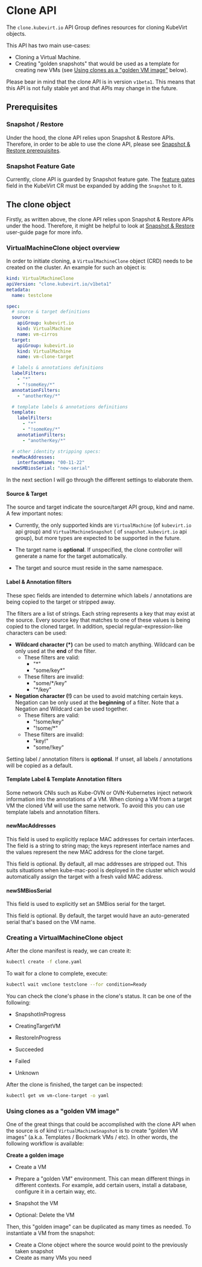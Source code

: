 # Clone API

The `clone.kubevirt.io` API Group defines resources for cloning KubeVirt objects.

This API has two main use-cases:
* Cloning a Virtual Machine.
* Creating "golden snapshots" that would be used as a template for creating new VMs
(see [Using clones as a "golden VM image"](#using-clones-as-a-golden-vm-image) below).

Please bear in mind that the clone API is in version `v1beta1`. This means that this API is not fully stable
yet and that APIs may change in the future.

## Prerequisites

### Snapshot / Restore

Under the hood, the clone API relies upon Snapshot & Restore APIs. Therefore, in order to be able to use the clone API,
please see [Snapshot & Restore prerequisites](../storage/snapshot_restore_api.md#prerequisites).

### Snapshot Feature Gate

Currently, clone API is guarded by Snapshot feature gate. The
[feature gates](../cluster_admin/activating_feature_gates.md#how-to-activate-a-feature-gate)
field in the KubeVirt CR must be expanded by adding the `Snapshot` to it.

## The clone object

Firstly, as written above, the clone API relies upon Snapshot & Restore APIs under the hood. Therefore, it might be helpful
to look at [Snapshot & Restore](../storage/snapshot_restore_api.md) user-guide page for more info.

### VirtualMachineClone object overview

In order to initiate cloning, a `VirtualMachineClone` object (CRD) needs to be created on the cluster. An example
for such an object is:
```yaml
kind: VirtualMachineClone
apiVersion: "clone.kubevirt.io/v1beta1"
metadata:
  name: testclone

spec:
  # source & target definitions
  source:
    apiGroup: kubevirt.io
    kind: VirtualMachine
    name: vm-cirros
  target:
    apiGroup: kubevirt.io
    kind: VirtualMachine
    name: vm-clone-target

  # labels & annotations definitions
  labelFilters:
    - "*"
    - "!someKey/*"
  annotationFilters:
    - "anotherKey/*"

  # template labels & annotations definitions
  template:
    labelFilters:
      - "*"
      - "!someKey/*"
    annotationFilters:
      - "anotherKey/*"

  # other identity stripping specs:
  newMacAddresses:
    interfaceName: "00-11-22"
  newSMBiosSerial: "new-serial"
```

In the next section I will go through the different settings to elaborate them.

#### Source & Target

The source and target indicate the source/target API group, kind and name. A few important notes:

* Currently, the only supported kinds are `VirtualMachine` (of `kubevirt.io` api group) and `VirtualMachineSnapshot` (
of `snapshot.kubevirt.io` api group), but more types are expected to be supported in the future.

* The target name is **optional**. If unspecified, the clone controller will generate a name for the target automatically.

* The target and source must reside in the same namespace.

#### Label & Annotation filters

These spec fields are intended to determine which labels / annotations are being copied to the target or stripped away.

The filters are a list of strings. Each string represents a key that may exist at the source. Every source key that matches
to one of these values is being copied to the cloned target. In addition, special regular-expression-like characters can be
used:

* **Wildcard character (\*)** can be used to match anything. Wildcard can be only used at the **end** of the filter.
  * These filters are valid:
    * "*"
    * "some/key*"
  * These filters are invalid:
    * "some/*/key"
    * "*/key"
* **Negation character (!)** can be used to avoid matching certain keys. Negation can be only used at the **beginning** of a filter.
  Note that a Negation and Wildcard can be used together.
  * These filters are valid:
    * "!some/key"
    * "!some/*"
  * These filters are invalid:
    * "key!"
    * "some/!key"

Setting label / annotation filters is **optional**. If unset, all labels / annotations will be copied as a default.

#### Template Label & Template Annotation filters

Some network CNIs such as Kube-OVN or OVN-Kubernetes inject network information into the annotations of a VM. When cloning a VM from a target VM the cloned VM will use the same network. To avoid this you can use template labels and annotation filters.

#### newMacAddresses

This field is used to explicitly replace MAC addresses for certain interfaces. The field is a string to string map; the
keys represent interface names and the values represent the new MAC address for the clone target.

This field is optional. By default, all mac addresses are stripped out. This suits situations when kube-mac-pool is
deployed in the cluster which would automatically assign the target with a fresh valid MAC address.

#### newSMBiosSerial

This field is used to explicitly set an SMBios serial for the target.

This field is optional. By default, the target would have an auto-generated serial that's based on the VM name.

### Creating a VirtualMachineClone object

After the clone manifest is ready, we can create it:
```bash
kubectl create -f clone.yaml
```

To wait for a clone to complete, execute:
```bash
kubectl wait vmclone testclone --for condition=Ready
```

You can check the clone's phase in the clone's status. It can be one of the following:

* SnapshotInProgress

* CreatingTargetVM

* RestoreInProgress

* Succeeded

* Failed

* Unknown

After the clone is finished, the target can be inspected:
```bash
kubectl get vm vm-clone-target -o yaml
```

### Using clones as a "golden VM image"

One of the great things that could be accomplished with the clone API when the source is of kind `VirtualMachineSnapshot`
is to create "golden VM images" (a.k.a. Templates / Bookmark VMs / etc). In other words, the following
workflow is available:

**Create a golden image**

* Create a VM

* Prepare a "golden VM" environment. This can mean different things in different contexts.
For example, add certain users, install a database, configure it in a certain way, etc.

* Snapshot the VM

* Optional: Delete the VM

Then, this "golden image" can be duplicated as many times as needed. To instantiate a VM from the snapshot:

* Create a Clone object where the source would point to the previously taken snapshot
* Create as many VMs you need
